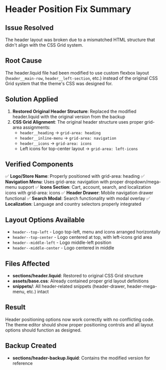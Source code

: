 # Header Position Fix Summary

## Issue Resolved
The header layout was broken due to a mismatched HTML structure that didn't align with the CSS Grid system.

## Root Cause
The header.liquid file had been modified to use custom flexbox layout (`header__main-row`, `header__left-section`, etc.) instead of the original CSS Grid system that the theme's CSS was designed for.

## Solution Applied
1. **Restored Original Header Structure**: Replaced the modified header.liquid with the original version from the backup
2. **CSS Grid Alignment**: The original header structure uses proper grid-area assignments:
   - `header__heading` → `grid-area: heading`
   - `header__inline-menu` → `grid-area: navigation`  
   - `header__icons` → `grid-area: icons`
   - Left icons for top-center layout → `grid-area: left-icons`

## Verified Components
✅ **Logo/Store Name**: Properly positioned with grid-area: heading
✅ **Navigation Menu**: Uses grid-area: navigation with proper dropdown/mega-menu support
✅ **Icons Section**: Cart, account, search, and localization icons with grid-area: icons
✅ **Header Drawer**: Mobile navigation drawer functional
✅ **Search Modal**: Search functionality with modal overlay
✅ **Localization**: Language and country selectors properly integrated

## Layout Options Available
- `header--top-left` - Logo top-left, menu and icons arranged horizontally
- `header--top-center` - Logo centered at top, with left-icons grid area
- `header--middle-left` - Logo middle-left position
- `header--middle-center` - Logo centered in middle

## Files Affected
- **sections/header.liquid**: Restored to original CSS Grid structure
- **assets/base.css**: Already contained proper grid layout definitions
- **snippets/**: All header-related snippets (header-drawer, header-mega-menu, etc.) intact

## Result
Header positioning options now work correctly with no conflicting code. The theme editor should show proper positioning controls and all layout options should function as designed.

## Backup Created
- **sections/header-backup.liquid**: Contains the modified version for reference
